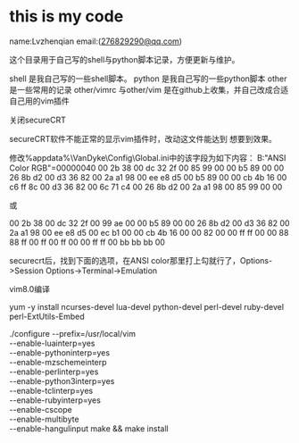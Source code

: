 # this is my code
name:Lvzhenqian
email:(276829290@qq.com)



这个目录用于自己写的shell与python脚本记录，方便更新与维护。

shell   是我自己写的一些shell脚本。
python  是我自己写的一些python脚本
other   是一些常用的记录
other/vimrc 与other/vim 是在github上收集，并自己改成合适自己用的vim插件


关闭secureCRT

secureCRT软件不能正常的显示vim插件时，改动这文件能达到 想要到效果。

修改%appdata%\VanDyke\Config\Global.ini中的该字段为如下内容： 
B:"ANSI Color RGB"=00000040 
00 2b 38 00 dc 32 2f 00 85 99 00 00 b5 89 00 00 26 8b d2 00 d3 36 82 00 2a a1 98 00 ee e8 d5 00 
b5 89 00 00 cb 4b 16 00 c6 ff 8c 00 d3 36 82 00 6c 71 c4 00 26 8b d2 00 2a a1 98 00 85 99 00 00 

或

00 2b 38 00 dc 32 2f 00 99 ae 00 00 b5 89 00 00 26 8b d2 00 d3 36 82 00 2a a1 98 00 ee e8 d5 00 
ec b1 00 00 cb 4b 16 00 00 82 00 00 ff ff 00 00 88 88 ff 00 ff 00 ff 00 00 ff ff 00 bb bb bb 00


securecrt后，找到下面的选项，在ANSI color那里打上勾就行了，Options->Session Options->Terminal->Emulation


vim8.0编译

yum -y install ncurses-devel lua-devel python-devel perl-devel ruby-devel perl-ExtUtils-Embed

./configure --prefix=/usr/local/vim \
--enable-luainterp=yes \
--enable-pythoninterp=yes \
--enable-mzschemeinterp \
--enable-perlinterp=yes \
--enable-python3interp=yes \
--enable-tclinterp=yes \
--enable-rubyinterp=yes \
--enable-cscope \
--enable-multibyte \
--enable-hangulinput
make && make install